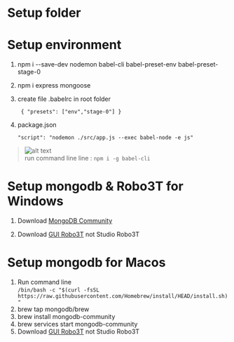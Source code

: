 # Setup folder

# Setup environment

1. npm i --save-dev nodemon babel-cli babel-preset-env babel-preset-stage-0
2. npm i express mongoose
3. create file .babelrc in root folder<br />

    ` { "presets": ["env","stage-0"] }`

4. package.json

    ` "script": "nodemon ./src/app.js --exec babel-node -e js" `

> ![alt text](./error/babel-node.jpg)
> <br />
> run command line line : `npm i -g babel-cli `

# Setup mongodb & Robo3T for Windows

1. Download [MongoDB Community](https://www.mongodb.com/try/download/community)

2. Download [GUI Robo3T](https://robomongo.org/) not Studio Robo3T

# Setup mongodb for Macos

1. Run command line <br />
   `/bin/bash -c "$(curl -fsSL https://raw.githubusercontent.com/Homebrew/install/HEAD/install.sh)"`
2. brew tap mongodb/brew
3. brew install mongodb-community
4. brew services start mongodb-community
5. Download [GUI Robo3T](https://robomongo.org/) not Studio Robo3T
